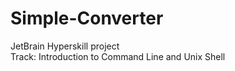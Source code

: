 # Simple-Converter  
JetBrain Hyperskill project  
Track: Introduction to Command Line and Unix Shell
